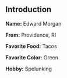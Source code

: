 ## Introduction

**Name:** Edward Morgan

**From:** Providence, RI

**Favorite Food:** Tacos

**Favorite Color:** Green

**Hobby:** Spelunking
